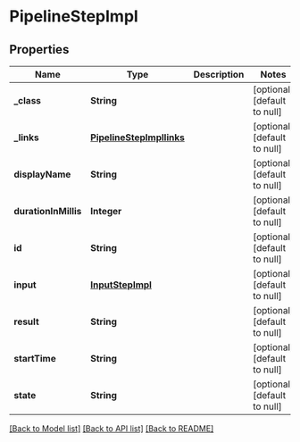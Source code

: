 # PipelineStepImpl
## Properties

Name | Type | Description | Notes
------------ | ------------- | ------------- | -------------
**\_class** | **String** |  | [optional] [default to null]
**\_links** | [**PipelineStepImpllinks**](PipelineStepImpllinks.md) |  | [optional] [default to null]
**displayName** | **String** |  | [optional] [default to null]
**durationInMillis** | **Integer** |  | [optional] [default to null]
**id** | **String** |  | [optional] [default to null]
**input** | [**InputStepImpl**](InputStepImpl.md) |  | [optional] [default to null]
**result** | **String** |  | [optional] [default to null]
**startTime** | **String** |  | [optional] [default to null]
**state** | **String** |  | [optional] [default to null]

[[Back to Model list]](../README.md#documentation-for-models) [[Back to API list]](../README.md#documentation-for-api-endpoints) [[Back to README]](../README.md)

